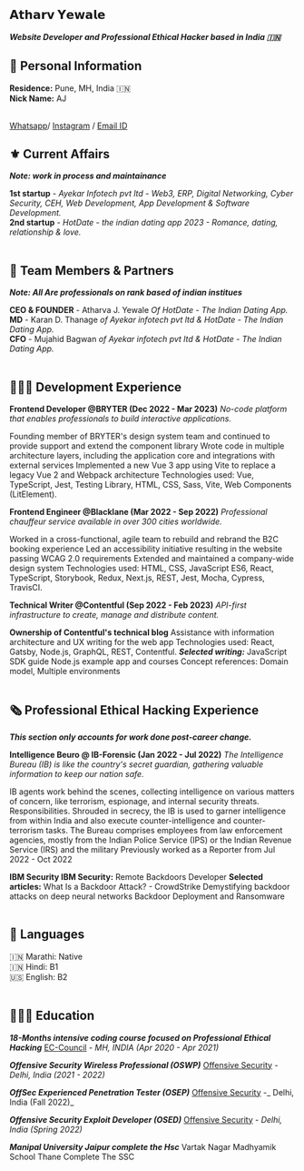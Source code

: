 ## 𝗔𝘁𝗵𝗮𝗿𝘃 𝗬𝗲𝘄𝗮𝗹𝗲
_**Website Developer and Professional Ethical Hacker based in India 🇮🇳**_ <br>

## 🔐 Personal Information
**Residence:** Pune, MH, India 🇮🇳 <br>
**Nick Name:** AJ <br><br>


[Whatsapp](https://wa.me/+919325324711)/ [Instagram](https://www.instagram.com/_https.cyberexpert__) / [Email ID](mailto:atharvyewale102@gmail.com)

## ⚜️ Current Affairs
_**Note: work in process and maintainance**_

**1st startup** - _Ayekar Infotech pvt ltd - Web3, ERP, Digital Networking, Cyber Security, CEH, Web Development, App Development & Software Development._ <br>
**2nd startup** - _HotDate - the indian dating app 2023 - Romance, dating, relationship & love._ 
<br><br>

## 💼 Team Members & Partners
_**Note: All Are professionals on rank based of indian institues**_

**CEO & FOUNDER** - Atharva J. Yewale _Of HotDate - The Indian Dating App._ <br>
**MD** - Karan D. Thanage _of Ayekar infotech pvt ltd & HotDate - The Indian Dating App._ <br> 
**CFO** - Mujahid Bagwan _of Ayekar infotech pvt ltd & HotDate - The Indian Dating App._ <br><br>

## 👩🏼‍💻 Development Experience

**Frontend Developer @BRYTER (Dec 2022 - Mar 2023)**
_No-code platform that enables professionals to build interactive applications._

Founding member of BRYTER's design system team and continued to provide support and extend the component library
Wrote code in multiple architecture layers, including the application core and integrations with external services
Implemented a new Vue 3 app using Vite to replace a legacy Vue 2 and Webpack architecture
Technologies used: Vue, TypeScript, Jest, Testing Library, HTML, CSS, Sass, Vite, Web Components (LitElement).

**Frontend Engineer @Blacklane (Mar 2022 - Sep 2022)**
_Professional chauffeur service available in over 300 cities worldwide._

Worked in a cross-functional, agile team to rebuild and rebrand the B2C booking experience
Led an accessibility initiative resulting in the website passing WCAG 2.0 requirements
Extended and maintained a company-wide design system
Technologies used: HTML, CSS, JavaScript ES6, React, TypeScript, Storybook, Redux, Next.js, REST, Jest, Mocha, Cypress, TravisCI.

**Technical Writer @Contentful (Sep 2022 - Feb 2023)**
_API-first infrastructure to create, manage and distribute content._                    

**Ownership of Contentful's technical blog**
Assistance with information architecture and UX writing for the web app
Technologies used: React, Gatsby, Node.js, GraphQL, REST, Contentful.
**_Selected writing:_**
JavaScript SDK guide
Node.js example app and courses
Concept references: Domain model, Multiple environments
<br><br>

## 🗞 Professional Ethical Hacking Experience
_**This section only accounts for work done post-career change.**_


**Intelligence Beuro @ IB-Forensic (Jan 2022 - Jul 2022)**
_The Intelligence Bureau (IB) is like the country's secret guardian, gathering valuable information to keep our nation safe._

IB agents work behind the scenes, collecting intelligence on various matters of concern, like terrorism, espionage, and internal security threats.
Responsibilities. Shrouded in secrecy, the IB is used to garner intelligence from within India and also execute counter-intelligence and counter-terrorism tasks.
The Bureau comprises employees from law enforcement agencies, mostly from the Indian Police Service (IPS) or the Indian Revenue Service (IRS) and the military
Previously worked as a Reporter from Jul 2022 - Oct 2022

**IBM Security IBM Security:** Remote Backdoors Developer
**Selected articles:**
What Is a Backdoor Attack? - CrowdStrike
Demystifying backdoor attacks on deep neural networks
Backdoor Deployment and Ransomware
<br><br>

## 💬 Languages
🇮🇳 Marathi: Native <br>
🇮🇳 Hindi: B1 <br>
🇺🇸 English: B2
<br><br>


## 👩🏼‍🎓 Education
**_18-Months intensive coding course focused on Professional Ethical Hacking_**
[EC-Council](https://www.eccouncil.org/) - _MH, INDIA (Apr 2020 - Apr 2021)_

**_Offensive Security Wireless Professional (OSWP)_**
[Offensive Security](https://www.offsec.com/) - _Delhi, India (2021 - 2022)_

**_OffSec Experienced Penetration Tester (OSEP)_**
[Offensive Security](https://www.offsec.com/) -_ Delhi, India (Fall 2022)_

**_Offensive Security Exploit Developer (OSED)_**
[Offensive Security](https://www.offsec.com/) - _Delhi, India (Spring 2022)_

**_Manipal University Jaipur complete the Hsc_**
Vartak Nagar Madhyamik School Thane Complete The SSC
